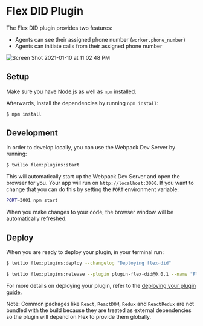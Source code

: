 # Flex DID Plugin

The Flex DID plugin provides two features:

-   Agents can see their assigned phone number (`worker.phone_number`)
-   Agents can initiate calls from their assigned phone number

![Screen Shot 2021-01-10 at 11 02 48 PM](https://user-images.githubusercontent.com/1418949/104153867-4e604b00-5398-11eb-8bbc-d3cb66236532.png)

## Setup

Make sure you have [Node.js](https://nodejs.org) as well as [`npm`](https://npmjs.com) installed.

Afterwards, install the dependencies by running `npm install`:

```bash
$ npm install
```

## Development

In order to develop locally, you can use the Webpack Dev Server by running:

```bash
$ twilio flex:plugins:start
```

This will automatically start up the Webpack Dev Server and open the browser for you. Your app will run on `http://localhost:3000`. If you want to change that you can do this by setting the `PORT` environment variable:

```bash
PORT=3001 npm start
```

When you make changes to your code, the browser window will be automatically refreshed.

## Deploy

When you are ready to deploy your plugin, in your terminal run:

```bash
$ twilio flex:plugins:deploy --changelog "Deploying flex-did"

$ twilio flex:plugins:release --plugin plugin-flex-did@0.0.1 --name "Flex DID" --description "Provides direct inward dial functionality."
```

For more details on deploying your plugin, refer to the [deploying your plugin guide](https://www.twilio.com/docs/flex/plugins#deploying-your-plugin).

Note: Common packages like `React`, `ReactDOM`, `Redux` and `ReactRedux` are not bundled with the build because they are treated as external dependencies so the plugin will depend on Flex to provide them globally.
